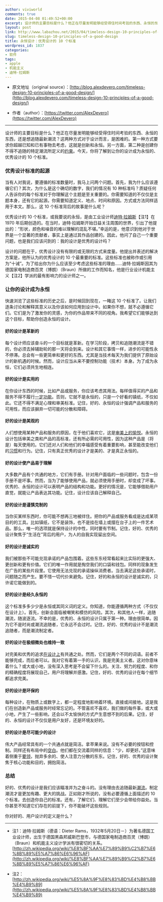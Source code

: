 ```yaml
---
author: viviworld
comments: true
date: 2015-04-08 01:49:52+00:00
excerpt: 设计师的主要目标是什么？他正在尽量发明能够经受得住时间考验的东西、永恒的东西，还是想追随最新潮流？这两种方式对于设计而言，是困难的。第一种方式要求你超越已知和已有事物去考虑，这就是创新和永恒。另一方面，第二种是创建你不得不追随的特定潮流所定义的约束。
layout: post
link: http://www.labazhou.net/2015/04/timeless-design-10-principles-of-a-good-design/
slug: timeless-design-10-principles-of-a-good-design
title: 永恒设计：优秀设计的 10 个标准
wordpress_id: 1837
categories:
- 软件
tags:
- apple
- 机能主义
- 迪特·拉姆斯
---
```



	
  * 原文地址（original source）：[http://blog.alexdevero.com/timeless-design-10-principles-of-a-good-design/](http://blog.alexdevero.com/timeless-design-10-principles-of-a-good-design/)

	
  * 作者（author）：[https://twitter.com/AlexDevero](https://twitter.com/AlexDevero)





* * *



设计师的主要目标是什么？他正在尽量发明能够经受得住时间考验的东西、永恒的东西，还是想追随最新潮流？这两种方式对于设计而言，是困难的。第一种方式要求你超越已知和已有事物去考虑，这就是创新和永恒。另一方面，第二种是创建你不得不追随的特定潮流所定义的[约束](http://www.vanseodesign.com/web-design/constraints-help-design/)。今天，你将了解到让你的设计成为永恒的、优秀设计的 10 个标准。


### 优秀设计标准的起源


当有人对我说，要遵循的标准数量时，我马上问两个问题。首先，我为什么应该遵循它们？其次，为什么是这个确切的数字，我们的情况有 10 种标准吗？质疑任何人告诉你的每个标准对于你理解这个主题是至关重要的。你需要知道的不仅仅是主题本身，还有它的起源。你需要知道定义、地点、时间和原因。方式或方法同样适用于本文。那么，这 10 个标准背后的故事是什么呢？

优秀设计的 10 个标准，或我要说的永恒，是由工业设计师[迪特·拉姆斯](http://www.iconeye.com/404/item/4157-interview-with-dieter-rams)【注1】在 1970 年后期创造的。在当时，迪特·拉姆斯开始日益关注周围的世界，引出了他提出的：“形状，颜色和噪音的难以理解的混乱不堪。”幸运的是，他意识到他对于世界是一个显著的贡献者，事实上是通过其作品创建的。因此，他问了自己一个重要问题，也是我们应该问到的：我的设计是优秀的设计吗？

设计的问题在于，优秀设计没有有限的或无限的方式来度量。他提出并表述的解决方案是，他所认为的优秀设计的 10 个最重要的标准。这些标准也被称作或引用为“十诫”。为了给出你为什么应该至少考虑这些标准的理由……迪特·拉姆斯因其为德国家电制造商百灵（博朗）（Braun）所做的工作而知名，他是行业设计机能主义【注2】学派的最有影响力的设计师之一。


### 让你的设计成为永恒


快速浏览了这些标准的历史之后，是时候回到现在，一睹这 10 个标准了。让我们逐条讨论和解释其意义以及你该如何应用到设计中。如果你不想，就不必遵循它们。它们是为了激发你的灵感，为你的作品带来不同的视角。我希望它们能够达到这个目标，帮助你创造永恒的设计。


#### 好的设计是革新的


每个设计师应该奋斗的一个目标就是革新。在学习阶段，拷贝和追随潮流是不错的，你必须去掉辅助轮的那一天将会到来。设计和其它事情一样，进步的可能性永不停滞。总会有一些更简单和更好的东西。尤其是当技术每天为我们提供了原始设计的新机遇的时候。然而，设计应当从来不要控制功能（技术）本身。为了成为永恒，它们必须共生地相连。


#### 好的设计是实用的


在你设计东西的时候，比如产品或服务，你应该考虑其用法。每样值得买的产品和服务不得不履行[一定功能](http://blog.alexdevero.com/art-design-design-art/)。否则，它就不是永恒的，只是一个好看的镇纸，不仅如此。它还不得不满足心理和审美标准。记住，好的、永恒的设计强调产品和服务的可用性，而应该摒弃一切可能的分散和障碍。


#### 好的设计是美观的


人们想使用某种产品和服务的原因，在于他们喜欢它，这是[审美上的愉悦](http://blog.alexdevero.com/elements-of-design-engineering-of-the-beauty/)。永恒的设计包括审美之类和产品的高标准，还有所必需的可用性，因为这种产品是（将是）每天使用的。它们还对人们和他们的幸福感受有着重要影响，甚至能改变他们的[习惯](http://blog.alexdevero.com/lean-startup-in-6-minutes/)和行为。记住，只有真正优秀的设计才是美的、才是真正永恒的。


#### 好的设计使产品易于理解


大多数产品有个共通的地方，它们有手册。针对用户面临的一些问题时，包含一份手册不是坏事。然而，当为了能够使用产品，就必须使用手册时，却变成了坏事。优秀的、永恒的设计可以表明产品的结构和功能。更好的情况是，它能够借助用户直觉，就能让产品表达其功能。记住，设计应该自己解释自己。


#### 好的设计是谨慎克制的


当你买某样东西时，你可能不想再三地被绊住。把你的产品或服务看成是达成某项目的的工具。比如镇纸，它不是装饰，也不是挂在墙上或摆在台子上的一件艺术品。那么，唯一的选项就是保持设计的中性，同时要有节制。记住，好的、优秀的设计聚焦于“生活在”背后的用户，为人的自我实现留出空间。


#### 好的设计是诚实的


我们被那些不可能兑现承诺的产品包围着。这些东东经常看起来比实际的更强大、更创新和更有价值。它们的唯一作用就是掏空我们的口袋和钱包。同样的现象发生在广告的某些片段里。它使用无法兑现的承诺操纵消费者。当去满足这些承诺时，问题随之而产生。要不惜一切代价来避免。记住，好的和永恒的设计是诚实的，只许诺它能做到的。


#### 好的设计是经久永恒的


这个标准多多少少是永恒或其同义词的定义。你知道，你能遵循两种方式（不仅仅在设计上）。首先，创新会面临被嘲笑和模仿的风险。其次，和其他人一样，追随潮流，随波逐流。不幸的是，优秀的、永恒的设计只属于第一种。理由很简单。因为它不是时尚或潮流追随者，它永远不会过时。记住，好的、优秀的设计不是潮流追随者，而是潮流制定者。


#### 好的设计在极细微处也维持一致


对完美和优秀的追求[在设计上](http://www.labazhou.net/2015/03/elements-of-design-engineering-of-the-beauty/)有共通之处。然而，它们是两个不同的词语。前者不能够完成，而后者可以。我对它有着第一手的认识，我是完美主义者。这对你意味着什么？或大或小地，没有深入思考是不会留下什么的。关注、努力的程度、和你的精确程度将展现自己，用户将理解并感激。记住，好的、优秀的设计在每个细节都追求完美。


#### 好的设计是环保的


每种设计，在物质上或数字上，都一定程度地影响着环境。直接或间接地。这是我们在创造新产品或服务时经常忘记的。不管喜欢不喜欢，我们做的每件事，或大或小地，产生了一些影响，还会以不太愉快的方式产生意想不到的后果。记住，好的、永恒的设计不仅仅是用户友好，还是环境友好的。


#### 好的设计是尽可能少的设计


伟大产品经常具有的一个共通点就是简洁。拿苹果来说。没有不必要的按钮和控制。同样还有布局中的[空白](http://blog.alexdevero.com/whitespace-mastery-of-the-invisible/)。他们都在交流着同样的信息：“少，却更好。”这意味着侧重于[要领](http://www.amazon.com/Essentialism-Disciplined-Pursuit-Greg-McKeown/dp/0804137382/)，抛弃多余的、使人注意力分散的东东。记住，好的、优秀的设计聚焦于核心功能和目的，拥抱简洁。


### 总结


好的、优秀的设计是我们应该瞄准并为之奋斗的。没有理由去追随最新[潮流](http://blog.alexdevero.com/trends-5-reasons-avoid/)。制定潮流才是更加有趣、更大的挑战。正如刚才所说的，没有必要遵循上面描述的 10 个标准。去创造你自己的标准。还有，了解它们、理解它们至少会带给你益处。当你甚至不知道它们存在的前提下，你不能破坏这些规则。

你对好的、用户设计的定义是什么？



* * *






	
  * 注1：迪特·拉姆斯（德语：Dieter Rams，1932年5月20日－）为著名德国工业设计师，出生于德国黑森邦威斯巴登市，与德国家电制造商百灵（博朗）（Braun）和机能主义设计学派有很密切的关系。[http://zh.wikipedia.org/wiki/%E8%BF%AA%E7%89%B9%C2%B7%E6%8B%89%E5%A7%86%E6%96%AF](http://zh.wikipedia.org/wiki/%E8%BF%AA%E7%89%B9%C2%B7%E6%8B%89%E5%A7%86%E6%96%AF)

	
  * 注2：[http://zh.wikipedia.org/wiki/%E5%8A%9F%E8%83%BD%E4%B8%BB%E4%B9%89](http://zh.wikipedia.org/wiki/%E5%8A%9F%E8%83%BD%E4%B8%BB%E4%B9%89)


